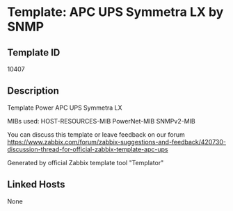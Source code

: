 # Template: APC UPS Symmetra LX by SNMP

## Template ID
10407

## Description
Template Power APC UPS Symmetra LX

MIBs used:
HOST-RESOURCES-MIB
PowerNet-MIB
SNMPv2-MIB

You can discuss this template or leave feedback on our forum https://www.zabbix.com/forum/zabbix-suggestions-and-feedback/420730-discussion-thread-for-official-zabbix-template-apc-ups

Generated by official Zabbix template tool "Templator"

## Linked Hosts
None

